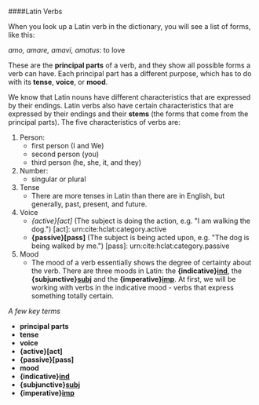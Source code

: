 ####Latin Verbs

When you look up a Latin verb in the dictionary, you will see a list of forms, like this:

*amo, amare, amavi, amatus*:  to love

These are the **principal parts** of a verb, and they show all possible forms a verb can have.  Each principal part has a different purpose, which has to do with its **tense**, **voice**, or **mood**.

We know that Latin nouns have different characteristics that are expressed by their endings.  Latin verbs also have certain characteristics that are expressed by their endings and their **stems** (the forms that come from the principal parts).  The five characteristics of verbs are:

1.  Person:  
    - first person (I and We)
    - second person (you)
    - third person (he, she, it, and they)
2.  Number: 
    - singular or plural 
3.  Tense
    - There are more tenses in Latin than there are in English, but generally, past, present, and future.
4.  Voice
    - **{active*}[act]* (The subject is doing the action, e.g. "I am walking the dog.")
[act]: urn:cite:hclat:category.active
    - **{passive}[pass]** (The subject is being acted upon, e.g. "The dog is being walked by me.")
[pass]: urn:cite:hclat:category.passive
5.  Mood
    - The mood of a verb essentially shows the degree of certainty about the verb.  There are three moods in Latin: the **{indicative}[ind]**, the **{subjunctive}[subj]** and the **{imperative}[imp]**.  At first, we will be working with verbs in the indicative mood - verbs that express something totally certain.

[ind]: urn:cite:hclat:category.indicative
[subj]: urn:cite:hclat:category.subjunctive
[imp]: urn:cite:hclat:category.imperative

*A few key terms*

- **principal parts**
- **tense**
- **voice**
- **{active}[act]**
- **{passive}[pass]**
- **mood**
- **{indicative}[ind]**
- **{subjunctive}[subj]**
- **{imperative}[imp]**

